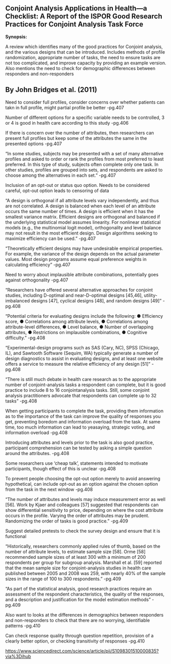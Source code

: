 

## Conjoint Analysis Applications in Health—a Checklist: A Report of the ISPOR Good Research Practices for Conjoint Analysis Task Force

**Synopsis:**

A review which identifies many of the good practices for Conjoint analysis, and the various designs that can be introduced. Includes methods of profile randomization, appropriate number of tasks, the need to ensure tasks are not too complicated, and improve capacity by providing an example version. Also mentions the need to check for demographic differences between responders and non-responders

## By John Bridges et al. (2011)

Need to consider full profiles, consider concerns over whether patients can takn in full profile, might partial profile be better -pg.407



Number of different options for a specific variable needs to be controlled, 3 or 4 is good in health care according to this study -pg.406



If there is concern over the number of attributes, then researchers can present full profiles but keep some of the attributes the same in the presented options -pg.407



“In some studies, subjects may be presented with a set of many alternative profiles and asked to order or rank the profiles from most preferred to least preferred. In this type of study, subjects often complete only one task. In other studies, profiles are grouped into sets, and respondents are asked to choose among the alternatives in each set.” -pg.407



Inclusion of an opt-out or status quo option. Needs to be considered careful, opt-out option leads to censoring of data



“A design is orthogonal if all attribute levels vary independently, and thus are not correlated. A design is balanced when each level of an attribute occurs the same number of times. A design is efficient when it has the smallest variance matrix. Efficient designs are orthogonal and balanced if the underlying statistical model assumes linearity. For nonlinear statistical models (e.g., the multinomial logit model), orthogonality and level balance may not result in the most efficient design. Design algorithms seeking to maximize efficiency can be used.” -pg.407



“Theoretically efficient designs may have undesirable empirical properties. For example, the variance of the design depends on the actual parameter values. Most design programs assume equal preference weights in calculating efficiency” -pg.407



Need to worry about implausible attribute combinations, potentially goes against orthogonality -pg.407



“Researchers have offered several alternative approaches for conjoint studies, including D-optimal and near-D-optimal designs [45,46], utility-imbalanced designs [47], cyclical designs [48], and random designs [49]” -pg.408



“Potential criteria for evaluating designs include the following: ● Efficiency score, ● Correlations among attribute levels, ● Correlations among attribute-level differences, ● Level balance, ● Number of overlapping attributes, ● Restrictions on implausible combinations, ● Cognitive difficulty.” -pg.408



“Experimental-design programs such as SAS (Cary, NC), SPSS (Chicago, IL), and Sawtooth Software (Sequim, WA) typically generate a number of design diagnostics to assist in evaluating designs, and at least one website offers a service to measure the relative efficiency of any design [51]” -pg.408



“There is still much debate in health care research as to the appropriate number of conjoint-analysis tasks a respondent can complete, but it is good practice to include 8 to 16 conjointanalysis tasks. Still, some conjoint analysis practitioners advocate that respondents can complete up to 32 tasks” -pg.408



When getting participants to complete the task, providing them information as to the importance of the task can improve the quality of responses you get, preventing boredom and information overload from the task. At same time, too much information can lead to yeasaying, strategic voting, and information overload -pg.408



Introducing attributes and levels prior to the task is also good practice, participant comprehension can be tested by asking a simple question around the attributes. -pg.408



Some researchers use ‘cheap talk’, statements intended to motivate participants, though effect of this is unclear -pg.408



To prevent people choosing the opt-out option merely to avoid answering hypothetical, can include opt-out as an option against the chosen option from the task in the next window -pg.408



“The number of attributes and levels may induce measurement error as well [56]. Work by Kjaer and colleagues [57] suggested that respondents can show differential sensitivity to price, depending on where the cost attribute occurs in the profile. Varying the order of attributes may be prudent. Randomizing the order of tasks is good practice.” -pg.409



Suggest detailed pretests to check the survey design and ensure that it is functional



“Historically, researchers commonly applied rules of thumb, based on the number of attribute levels, to estimate sample size [58]. Orme [58] recommended sample sizes of at least 300 with a minimum of 200 respondents per group for subgroup analysis. Marshall et al. [59] reported that the mean sample size for conjoint-analysis studies in health care published between 2005 and 2008 was 259, with nearly 40% of the sample sizes in the range of 100 to 300 respondents.” -pg.409



“As part of the statistical analysis, good research practices require an assessment of the respondent characteristics, the quality of the responses, and a description and justification for the model estimation methods” -pg.409



Also want to looks at the differences in demographics between responders and non-responders to check that there are no worrying, identifiable patterns -pg.410



Can check response quality through question repetition, provision of a clearly better option, or checking transitivity of responses -pg.410









https://www.sciencedirect.com/science/article/pii/S1098301510000835?via%3Dihub

